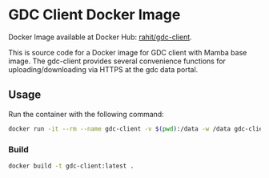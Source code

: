 # GDC Client Docker Image

Docker Image available at Docker Hub: [rahit/gdc-client](https://hub.docker.com/r/rahit/gdc-client).

This is source code for a Docker image for GDC client with Mamba base image. The gdc-client provides several convenience functions for uploading/downloading via HTTPS at the gdc data portal.

## Usage

Run the container with the following command:
```bash
docker run -it --rm --name gdc-client -v $(pwd):/data -w /data gdc-client:latest
```

### Build

```bash
docker build -t gdc-client:latest .
```
